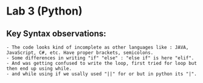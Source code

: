 # Lab 3 (Python)

## Key Syntax observations:
    - The code looks kind of incomplete as other languages like : JAVA, JavaScript, C#, etc. Have proper brackets, semicolons.
    - Some differences in writing "if" "else" : "else if" is here "elif".
    - And was getting confused to write the loop, first tried for loop but then end up using while.
    - and while using if we usally used "||" for or but in python its "|".